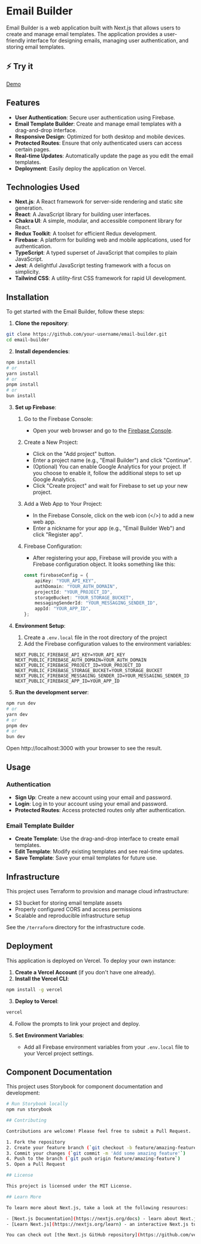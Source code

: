 # Email Builder

Email Builder is a web application built with Next.js that allows users to create and manage email templates. The application provides a user-friendly interface for designing emails, managing user authentication, and storing email templates.

## ⚡️ Try it
[Demo](https://email-builder-bice-pi.vercel.app/)

## Features

- **User Authentication**: Secure user authentication using Firebase.
- **Email Template Builder**: Create and manage email templates with a drag-and-drop interface.
- **Responsive Design**: Optimized for both desktop and mobile devices.
- **Protected Routes**: Ensure that only authenticated users can access certain pages.
- **Real-time Updates**: Automatically update the page as you edit the email templates.
- **Deployment**: Easily deploy the application on Vercel.

## Technologies Used

- **Next.js**: A React framework for server-side rendering and static site generation.
- **React**: A JavaScript library for building user interfaces.
- **Chakra UI**: A simple, modular, and accessible component library for React.
- **Redux Toolkit**: A toolset for efficient Redux development.
- **Firebase**: A platform for building web and mobile applications, used for authentication.
- **TypeScript**: A typed superset of JavaScript that compiles to plain JavaScript.
- **Jest**: A delightful JavaScript testing framework with a focus on simplicity.
- **Tailwind CSS**: A utility-first CSS framework for rapid UI development.

## Installation

To get started with the Email Builder, follow these steps:

1. **Clone the repository**:

```bash
git clone https://github.com/your-username/email-builder.git
cd email-builder
```

2. **Install dependencies**:
```bash
npm install
# or
yarn install
# or
pnpm install
# or
bun install
```

3. **Set up Firebase**:
    1. Go to the Firebase Console:
        - Open your web browser and go to the [Firebase Console](https://console.firebase.google.com/).

    2. Create a New Project:
        - Click on the "Add project" button.
        - Enter a project name (e.g., "Email Builder") and click "Continue".
        - (Optional) You can enable Google Analytics for your project. If you choose to enable it, follow the additional steps to set up Google Analytics.
        - Click "Create project" and wait for Firebase to set up your new project.

    3. Add a Web App to Your Project:
        - In the Firebase Console, click on the web icon (</>) to add a new web app.
        - Enter a nickname for your app (e.g., "Email Builder Web") and click "Register app".

    4. Firebase Configuration:
        - After registering your app, Firebase will provide you with a Firebase configuration object. It looks something like this:
        ```ts
        const firebaseConfig = {
            apiKey: "YOUR_API_KEY",
            authDomain: "YOUR_AUTH_DOMAIN",
            projectId: "YOUR_PROJECT_ID",
            storageBucket: "YOUR_STORAGE_BUCKET",
            messagingSenderId: "YOUR_MESSAGING_SENDER_ID",
            appId: "YOUR_APP_ID",
        };
        ```

4. **Environment Setup**:
    1. Create a `.env.local` file in the root directory of the project
    2. Add the Firebase configuration values to the environment variables:
    ```
    NEXT_PUBLIC_FIREBASE_API_KEY=YOUR_API_KEY
    NEXT_PUBLIC_FIREBASE_AUTH_DOMAIN=YOUR_AUTH_DOMAIN
    NEXT_PUBLIC_FIREBASE_PROJECT_ID=YOUR_PROJECT_ID
    NEXT_PUBLIC_FIREBASE_STORAGE_BUCKET=YOUR_STORAGE_BUCKET
    NEXT_PUBLIC_FIREBASE_MESSAGING_SENDER_ID=YOUR_MESSAGING_SENDER_ID
    NEXT_PUBLIC_FIREBASE_APP_ID=YOUR_APP_ID
    ```

5. **Run the development server**:
```bash
npm run dev
# or
yarn dev
# or
pnpm dev
# or
bun dev
```

Open http://localhost:3000 with your browser to see the result.

## Usage

### Authentication
- **Sign Up**: Create a new account using your email and password.
- **Login**: Log in to your account using your email and password.
- **Protected Routes**: Access protected routes only after authentication.

### Email Template Builder
- **Create Template**: Use the drag-and-drop interface to create email templates.
- **Edit Template**: Modify existing templates and see real-time updates.
- **Save Template**: Save your email templates for future use.

## Infrastructure

This project uses Terraform to provision and manage cloud infrastructure:
- S3 bucket for storing email template assets
- Properly configured CORS and access permissions
- Scalable and reproducible infrastructure setup

See the `/terraform` directory for the infrastructure code.

## Deployment

This application is deployed on Vercel. To deploy your own instance:

1. **Create a Vercel Account** (if you don't have one already).
2. **Install the Vercel CLI**:
```bash
npm install -g vercel
```

3. **Deploy to Vercel**:
```bash
vercel
```

4. Follow the prompts to link your project and deploy.

5. **Set Environment Variables**:
   - Add all Firebase environment variables from your `.env.local` file to your Vercel project settings.

## Component Documentation

This project uses Storybook for component documentation and development:

```bash
# Run Storybook locally
npm run storybook

## Contributing

Contributions are welcome! Please feel free to submit a Pull Request.

1. Fork the repository
2. Create your feature branch (`git checkout -b feature/amazing-feature`)
3. Commit your changes (`git commit -m 'Add some amazing feature'`)
4. Push to the branch (`git push origin feature/amazing-feature`)
5. Open a Pull Request

## License

This project is licensed under the MIT License.

## Learn More

To learn more about Next.js, take a look at the following resources:

- [Next.js Documentation](https://nextjs.org/docs) - learn about Next.js features and API.
- [Learn Next.js](https://nextjs.org/learn) - an interactive Next.js tutorial.

You can check out [the Next.js GitHub repository](https://github.com/vercel/next.js) - your feedback and contributions are welcome!